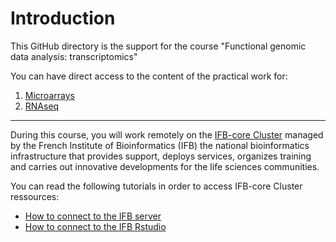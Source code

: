 # Introduction

This GitHub directory is the support for the course "Functional genomic data analysis: transcriptomics"

You can have direct access to the content of the practical work for:
1. [Microarrays](./Microarrays/README.md)
2. [RNAseq](./RNAseq/TD_RNAseq.md)

***

During this course, you will work remotely on the [IFB-core Cluster](https://www.france-bioinformatique.fr/en/ifb-core-cluster/) managed by the French Institute of Bioinformatics (IFB) the national bioinformatics infrastructure that provides support, deploys services, organizes training and carries out innovative developments for the life sciences communities.

You can read the following tutorials in order to access IFB-core Cluster ressources:
- [How to connect to the IFB server](IFBserver.md)
- [How to connect to the IFB Rstudio](IFBrstudio.md)

